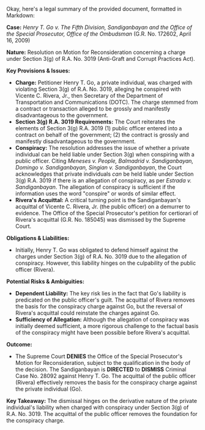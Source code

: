 Okay, here's a legal summary of the provided document, formatted in Markdown:

**Case:** *Henry T. Go v. The Fifth Division, Sandiganbayan and the Office of the Special Prosecutor, Office of the Ombudsman* (G.R. No. 172602, April 16, 2009)

**Nature:** Resolution on Motion for Reconsideration concerning a charge under Section 3(g) of R.A. No. 3019 (Anti-Graft and Corrupt Practices Act).

**Key Provisions & Issues:**

*   **Charge:** Petitioner Henry T. Go, a private individual, was charged with violating Section 3(g) of R.A. No. 3019, alleging he conspired with Vicente C. Rivera, Jr., then Secretary of the Department of Transportation and Communications (DOTC). The charge stemmed from a contract or transaction alleged to be grossly and manifestly disadvantageous to the government.
*   **Section 3(g) R.A. 3019 Requirements:** The Court reiterates the elements of Section 3(g) R.A. 3019 (1) public officer entered into a contract on behalf of the government; (2) the contract is grossly and manifestly disadvantageous to the government.
*   **Conspiracy:** The resolution addresses the issue of whether a private individual can be held liable under Section 3(g) when conspiring with a public officer. Citing *Meneses v. People, Balmadrid v. Sandiganbayan, Domingo v. Sandiganbayan, Singian v. Sandiganbayan*, the Court acknowledges that private individuals *can* be held liable under Section 3(g) R.A. 3019 if there is an allegation of conspiracy, as per *Estrada v. Sandiganbayan*. The allegation of conspiracy is sufficient if the information uses the word "conspire" or words of similar effect.
*   **Rivera's Acquittal:** A critical turning point is the Sandiganbayan's acquittal of Vicente C. Rivera, Jr. (the public officer) on a demurrer to evidence. The Office of the Special Prosecutor's petition for certiorari of Rivera's acquittal (G.R. No. 185045) was dismissed by the Supreme Court.

**Obligations & Liabilities:**

*   Initially, Henry T. Go was obligated to defend himself against the charges under Section 3(g) of R.A. No. 3019 due to the allegation of conspiracy. However, this liability hinges on the culpability of the public officer (Rivera).

**Potential Risks & Ambiguities:**

*   **Dependent Liability:** The key risk lies in the fact that Go's liability is predicated on the public officer's guilt. The acquittal of Rivera removes the basis for the conspiracy charge against Go, but the reversal of Rivera's acquittal could reinstate the charges against Go.
*   **Sufficiency of Allegation:** Although the allegation of conspiracy was initially deemed sufficient, a more rigorous challenge to the factual basis of the conspiracy might have been possible before Rivera's acquittal.

**Outcome:**

*   The Supreme Court **DENIES** the Office of the Special Prosecutor's Motion for Reconsideration, subject to the qualification in the body of the decision. The Sandiganbayan is **DIRECTED** to **DISMISS** Criminal Case No. 28092 against Henry T. Go. The acquittal of the public officer (Rivera) effectively removes the basis for the conspiracy charge against the private individual (Go).

**Key Takeaway:** The dismissal hinges on the derivative nature of the private individual's liability when charged with conspiracy under Section 3(g) of R.A. No. 3019. The acquittal of the public officer removes the foundation for the conspiracy charge.
